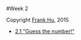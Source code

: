 #Week 2

Copyright [Frank Hu](https://github.com/Frank-the-Obscure), 2015

- [2.1 "Guess the number!"](/source/week2/guess-the-number.md)

